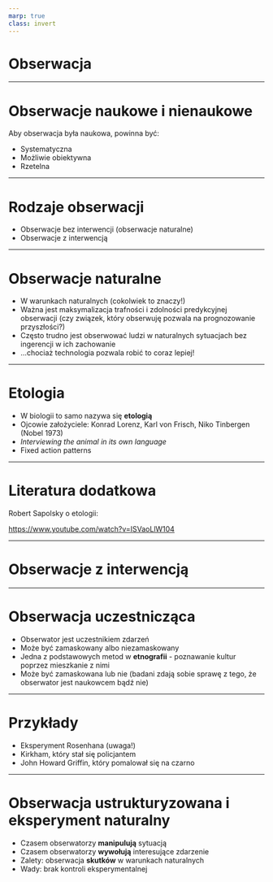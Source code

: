 ```yaml
---
marp: true
class: invert
---
```


# Obserwacja

---

# Obserwacje naukowe i nienaukowe

Aby obserwacja była naukowa, powinna być:

* Systematyczna
* Możliwie obiektywna 
* Rzetelna

---

# Rodzaje obserwacji

* Obserwacje bez interwencji (obserwacje naturalne)
* Obserwacje z interwencją

---

# Obserwacje naturalne

* W warunkach naturalnych (cokolwiek to znaczy!)
* Ważna jest maksymalizacja trafności i zdolności predykcyjnej obserwacji (czy związek, który obserwuję pozwala na prognozowanie przyszłości?)
* Często trudno jest obserwować ludzi w naturalnych sytuacjach bez ingerencji w ich zachowanie
* ...chociaż technologia pozwala robić to coraz lepiej!

---

# Etologia

* W biologii to samo nazywa się **etologią**
* Ojcowie założyciele: Konrad Lorenz, Karl von Frisch, Niko Tinbergen (Nobel 1973)
* _Interviewing the animal in its own language_ 
* Fixed action patterns

---

# Literatura dodatkowa

Robert Sapolsky o etologii:

<https://www.youtube.com/watch?v=ISVaoLlW104>


---

# Obserwacje z interwencją

---

# Obserwacja uczestnicząca

* Obserwator jest uczestnikiem zdarzeń
* Może być zamaskowany albo niezamaskowany
* Jedna z podstawowych metod w **etnografii** - poznawanie kultur poprzez mieszkanie z nimi
* Może być zamaskowana lub nie (badani zdają sobie sprawę z tego, że obserwator jest naukowcem bądź nie)

---

# Przykłady

* Eksperyment Rosenhana (uwaga!)
* Kirkham, który stał się policjantem
* John Howard Griffin, który pomalował się na czarno


--- 

# Obserwacja ustrukturyzowana i eksperyment naturalny

* Czasem obserwatorzy **manipulują** sytuacją
* Czasem obserwatorzy **wywołują** interesujące zdarzenie
* Zalety: obserwacja **skutków** w warunkach naturalnych
* Wady: brak kontroli eksperymentalnej